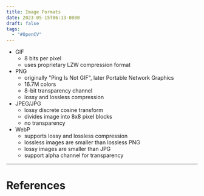 ```yaml
---
title: Image Formats
date: 2023-05-15T06:13-0800
draft: false
tags:
  - "#OpenCV"
---
```


- GIF
    - 8 bits per pixel
    - uses proprietary LZW compression format
- PNG
    - originally "Ping Is Not GIF", later Portable Network Graphics
    - 16.7M colors
    - 8-bit transparency channel
    - lossy and lossless compression
- JPEG/JPG
    - lossy discrete cosine transform
    - divides image into 8x8 pixel blocks
    - no transparency
- WebP
    - supports lossy and lossless compression
    - lossless images are smaller than lossless PNG
    - lossy images are smaller than JPG
    - support alpha channel for transparency

---
# References
